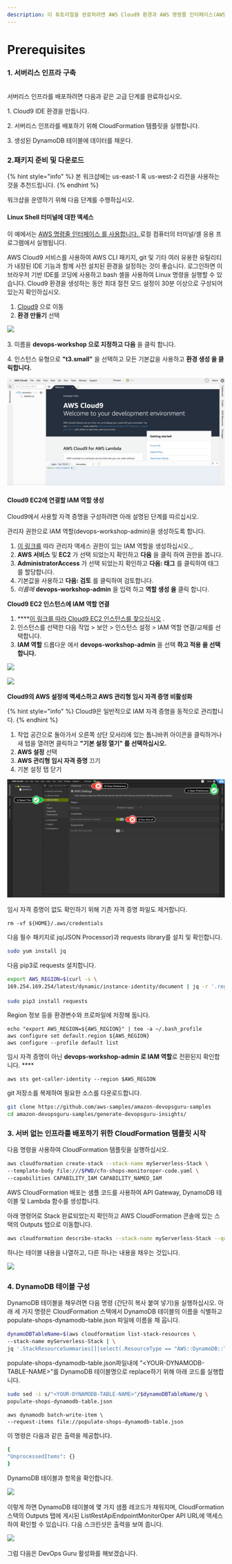 ```yaml
---
description: 이 튜토리얼을 완료하려면 AWS Cloud9 환경과 AWS 명령줄 인터페이스(AWS CLI)에 액세스할 수 있어야 합니다.
---
```


# Prerequisites

### 1. 서버리스 인프라 구축

\
서버리스 인프라를 배포하려면 다음과 같은 고급 단계를 완료하십시오.&#x20;

1\. Cloud9 IDE 환경을 만듭니다.&#x20;

2\. 서버리스 인프라를 배포하기 위해 CloudFormation 템플릿을 실행합니다.&#x20;

3\. 생성된 DynamoDB 테이블에 데이터를 채운다.



### 2.패키지 준비 및 다운로드&#x20;

{% hint style="info" %}
본 워크샵에는 us-east-1 혹 us-west-2 리전을 사용하는 것을 추천드립니다.
{% endhint %}

워크샵을 운영하기 위해 다음 단계를 수행하십시오.

#### Linux Shell 터미널에 대한 엑세스&#x20;

이 예에서는 [AWS 명령줄 인터페이스 를 사용합니다. ](http://docs.aws.amazon.com/cli/latest/userguide/cli-chap-welcome.html)로컬 컴퓨터의 터미널/셸 응용 프로그램에서 실행됩니다.

AWS Cloud9 서비스를 사용하여 AWS CLI 패키지, git 및 기타 여러 유용한 유틸리티가 내장된 IDE 기능과 함께 사전 설치된 환경을 설정하는 것이 좋습니다. 로그인하면 이 브라우저 기반 IDE를 코딩에 사용하고 bash 셸을 사용하여 Linux 명령을 실행할 수 있습니다. Cloud9 환경을 생성하는 동안 최대 절전 모드 설정이 30분 이상으로 구성되어 있는지 확인하십시오.

1. [Cloud9](https://us-east-2.console.aws.amazon.com/cloud9/home/product) 으로 이동
2. **환경 만들기** 선택

![](../.gitbook/assets/그림2.png)

&#x20;3\. 이름을 **devops-workshop 으로 지정하고 다음** 을 클릭 합니다.&#x20;

&#x20;4\. 인스턴스 유형으로 **"t3.small"** 을 선택하고 모든 기본값을 사용하고 **환경 생성 을 클릭합니다.**

![](../.gitbook/assets/Cloud9-shell.png)

#### Cloud9 EC2에 연결할 IAM 역할 생성&#x20;

Cloud9에서 사용할 자격 증명을 구성하려면 아래 설명된 단계를 따르십시오.

관리자 권한으로 IAM 역할(devops-workshop-admin)을 생성하도록 합니다.

1. [이 링크를](https://console.aws.amazon.com/iam/home#/roles$new?step=review\&commonUseCase=EC2%2BEC2\&selectedUseCase=EC2\&policies=arn:aws:iam::aws:policy%2FAdministratorAccess) 따라 관리자 액세스 권한이 있는 IAM 역할을 생성하십시오.[ ](https://console.aws.amazon.com/iam/home#/roles$new?step=review\&commonUseCase=EC2%2BEC2\&selectedUseCase=EC2\&policies=arn:aws:iam::aws:policy%2FAdministratorAccess).
2. **AWS 서비스** 및 **EC2** 가 선택 되었는지 확인하고 **다음** 을 클릭 하여 권한을 봅니다.
3. **AdministratorAccess** 가 선택 되었는지 확인하고 **다음: 태그** 를 클릭하여 태그 를 할당합니다.
4. 기본값을 사용하고 **다음: 검토** 를 클릭하여 검토합니다.
5. _이름에_ **devops-workshop-admin** 을 입력 하고 **역할 생성 을** 클릭 합니다.

**Cloud9 EC2 인스턴스에 IAM 역할 연결**

1. ****[이 링크를 따라 Cloud9 EC2 인스턴스를 찾으십시오](https://console.aws.amazon.com/ec2/v2/home?#Instances:tag:Name=aws-cloud9-devops-workshop;sort=desc:launchTime) .[ ](https://console.aws.amazon.com/ec2/v2/home?#Instances:tag:Name=aws-cloud9-devops-workshop;sort=desc:launchTime)
2. 인스턴스를 선택한 다음 작업 > 보안 >  인스턴스 설정 > IAM 역할 연결/교체를 선택합니다.
3. **IAM 역할** 드롭다운 에서 **devops-workshop-admin** 을 선택 **하고 적용 을 선택합니다.**

![](<../.gitbook/assets/스크린샷 2022-07-02 오후 6.09.07.png>)

![](<../.gitbook/assets/스크린샷 2022-07-02 오후 6.09.26.png>)

**Cloud9의 AWS 설정에 액세스하고 AWS 관리형 임시 자격 증명 비활성화**

{% hint style="info" %}
Cloud9은 일반적으로 IAM 자격 증명을 동적으로 관리합니다.&#x20;
{% endhint %}

1. 작업 공간으로 돌아가서 오른쪽 상단 모서리에 있는 톱니바퀴 아이콘을 클릭하거나 새 탭을 열려면 클릭하고 **"기본 설정 열기" 를 선택하십시오.**
2. **AWS 설정** 선택
3. **AWS 관리형 임시 자격 증명** 끄기
4. 기본 설정 탭 닫기

![aws sts get-caller-identity](../.gitbook/assets/c9disableiam.png)

임시 자격 증명이 없도 확인하기 위해 기존 자격 증명 파일도 제거합니다.

```
rm -vf ${HOME}/.aws/credentials
```

다음 필수 패키지로 jq(JSON Processor)과 requests library를 설치 및 확인합니다.

```bash
sudo yum install jq
```

다음 pip3로 requests  설치합니다.

```bash
export AWS_REGION=$(curl -s \
169.254.169.254/latest/dynamic/instance-identity/document | jq -r '.region')

sudo pip3 install requests
```

Region 정보 등을 환경변수와 프로파일에 저장해 둡니다.

```
echo "export AWS_REGION=${AWS_REGION}" | tee -a ~/.bash_profile
aws configure set default.region ${AWS_REGION}
aws configure --profile default list
```

임시 자격 증명이 아닌 **devops-workshop-admin 로 IAM 역할**로 전환된지 확인합니다. ****&#x20;

```
aws sts get-caller-identity --region $AWS_REGION
```

git 저장소를 복제하여 필요한 소스를 다운로드합니다.

```bash
git clone https://github.com/aws-samples/amazon-devopsguru-samples
cd amazon-devopsguru-samples/generate-devopsguru-insights/
```

### 3. 서버 없는 인프라를 배포하기 위한 CloudFormation 템플릿 시작

다음 명령을 사용하여 CloudFormation 템플릿을 실행하십시오.

```bash
aws cloudformation create-stack --stack-name myServerless-Stack \
--template-body file:///$PWD/cfn-shops-monitoroper-code.yaml \
--capabilities CAPABILITY_IAM CAPABILITY_NAMED_IAM
```

AWS CloudFormation 배포는 샘플 코드를 사용하여 API Gateway, DynamoDB 테이블 및 Lambda 함수를 생성합니다.&#x20;

아래 명령어로 Stack 완료되었는지 확인하고  AWS CloudFormation 콘솔에 있는 스택의 Outputs 탭으로 이동합니다.&#x20;

```bash
aws cloudformation describe-stacks --stack-name myServerless-Stack --query Stacks[0].StackStatus
```

하나는 테이블 내용을 나열하고, 다른 하나는 내용을 채우는 것입니다.

![](<../.gitbook/assets/스크린샷 2022-07-01 오후 9.29.54.png>)

### **4**. DynamoDB 테이블 구성

DynamoDB 테이블을 채우려면 다음 명령 (간단히 복사 붙여 넣기)을 실행하십시오. 아래 세 가지 명령은 CloudFormation 스택에서 DynamoDB 테이블의 이름을 식별하고 populate-shops-dynamodb-table.json 파일에 이름을 채 웁니다.

```bash
dynamoDBTableName=$(aws cloudformation list-stack-resources \
--stack-name myServerless-Stack | \
jq '.StackResourceSummaries[]|select(.ResourceType == "AWS::DynamoDB::Table").PhysicalResourceId' | tr -d '"')
```

populate-shops-dynamodb-table.json파일내에 "\<YOUR-DYNAMODB-TABLE-NAME>"를 DynamoDB 테이블명으로 replace하기 위해 아래 코드를 실행합니다.

```bash
sudo sed -i s/"<YOUR-DYNAMODB-TABLE-NAME>"/$dynamoDBTableName/g \
populate-shops-dynamodb-table.json
```

```
aws dynamodb batch-write-item \
--request-items file://populate-shops-dynamodb-table.json
```

이 명령은 다음과 같은 출력을 제공합니다.

```bash
{
"UnprocessedItems": {}
}
```

DynamoDB 테이블과 항목을 확인합니다.

![](<../.gitbook/assets/스크린샷 2022-07-01 오후 7.05.07.png>)

&#x20;이렇게 하면 DynamoDB 테이블에 몇 가지 샘플 레코드가 채워지며, CloudFormation 스택의 Outputs 탭에 게시된 ListRestApiEndpointMonitorOper API URL에 액세스하여 확인할 수 있습니다. 다음 스크린샷은 출력을 보여 줍니다.

![](<../.gitbook/assets/스크린샷 2022-07-01 오후 7.06.27.png>)

그럼 다음은 DevOps Guru 활성화를 해보겠습니다.
